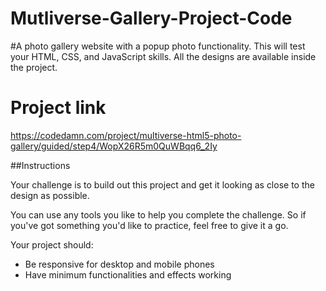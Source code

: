 ﻿# Mutliverse-Gallery-Project-Code
 
#A photo gallery website with a popup photo functionality. This will test your HTML, CSS, and JavaScript skills. All the designs are available inside the project.


# Project link 
https://codedamn.com/project/multiverse-html5-photo-gallery/guided/step4/WopX26R5m0QuWBqq6_2Iy


##Instructions

Your challenge is to build out this project and get it looking as close to the design as possible.

You can use any tools you like to help you complete the challenge. So if you've got something you'd like to practice, feel free to give it a go.

Your project should:




<ul>
<li>Be responsive for desktop and mobile phones</li>
<li>Have minimum functionalities and effects working</li>
</ul>
